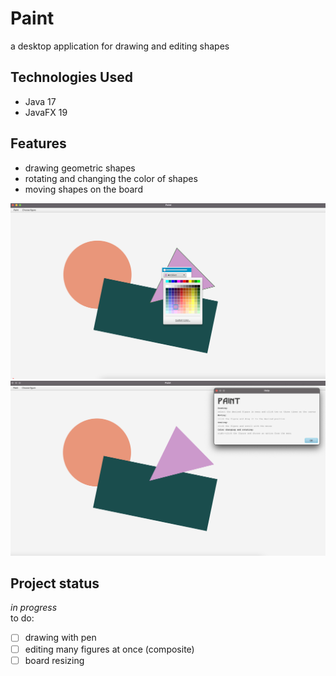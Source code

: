 # Paint
a desktop application for drawing and editing shapes

## Technologies Used
- Java 17
- JavaFX 19

## Features
- drawing geometric shapes
- rotating and changing the color of shapes
- moving shapes on the board

![Screenshot](/src/main/resources/screenshots/example.png)
![Screenshot](/src/main/resources/screenshots/example2.png)

## Project status
*in progress*<br/>
to do:
- [ ] drawing with pen
- [ ] editing many figures at once (composite)
- [ ] board resizing
